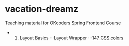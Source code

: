 # vacation-dreamz
Teaching material for OKcoders Spring Frontend Course

* 1. Layout Basics
⋅⋅⋅Layout Wrapper
⋅⋅⋅[147 CSS colors](http://www.colors.commutercreative.com/grid/)
